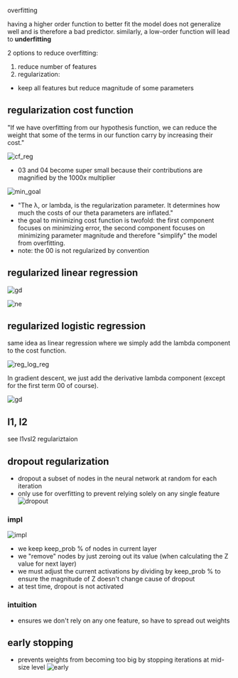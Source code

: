 overfitting

having a higher order function to better fit the model does not generalize well and is therefore a bad predictor. similarly, a low-order function will lead to **underfitting**

2 options to reduce overfitting:

1. reduce number of features
2. regularization:
  - keep all features but reduce magnitude of some parameters
  
## regularization cost function

"If we have overfitting from our hypothesis function, we can reduce the weight that some of the terms in our function carry by increasing their cost."

![cf_reg](https://i.gyazo.com/184feedb3a10ba81992d378f26a755e6.png)
  - 03 and 04 become super small because their contributions are magnified by the 1000x multiplier
 
 ![min_goal](https://i.gyazo.com/46b789746341f32b4aa2f08c7b2741f6.png)
 
- "The λ, or lambda, is the regularization parameter. It determines how much the costs of our theta parameters are inflated."
- the goal to minimizing cost function is twofold: the first component focuses on minimizing error, the second component focuses on minimizing parameter magnitude and therefore "simplify" the model from overfitting.
- note: the 00 is not regularized by convention

## regularized linear regression

![gd](https://i.gyazo.com/d7d58bcad72d4d37d776d50e6990383a.png)

![ne](https://i.gyazo.com/da26f85e887fe9c012826af437f30f9d.png)

## regularized logistic regression

same idea as linear regression where we simply add the lambda component to the cost function. 

![reg_log_reg](https://i.gyazo.com/1a6016d0639e4f7eaf3d349fecc81f6c.png)

In gradient descent, we just add the derivative lambda component (except for the first term 00 of course).

![gd](https://i.gyazo.com/3d0a4789c4e2b5c349925322dca447b8.png)

## l1, l2

see l1vsl2 regulariztaion 

## dropout regularization
  - dropout a subset of nodes in the neural network at random for each iteration 
  - only use for overfitting to prevent relying solely on any single feature 
![dropout](https://i.gyazo.com/d42a0f158c7f04734f65c6f9cc78b85e.png)

### impl
![impl](https://i.gyazo.com/a62c9e828065a8059f274e75e58092e9.png)
  - we keep keep_prob % of nodes in current layer
  - we "remove" nodes by just zeroing out its value (when calculating the Z value for next layer)
  - we must adjust the current activations by dividing by keep_prob % to ensure the magnitude of Z doesn't change cause of dropout
  - at test time, dropout is not activated
  
### intuition
  - ensures we don't rely on any one feature, so have to spread out weights
  
## early stopping
  - prevents weights from becoming too big by stopping iterations at mid-size level
  ![early](https://i.gyazo.com/cd023edebbe86922683f832dc02a9172.png)
  
  
